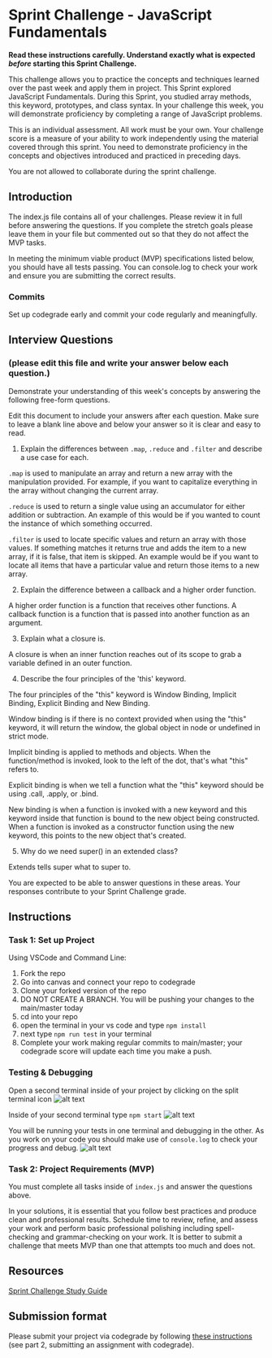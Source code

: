 # Sprint Challenge - JavaScript Fundamentals

**Read these instructions carefully. Understand exactly what is expected _before_ starting this Sprint Challenge.**

This challenge allows you to practice the concepts and techniques learned over the past week and apply them in project. This Sprint explored JavaScript Fundamentals. During this Sprint, you studied array methods, this keyword, prototypes, and class syntax. In your challenge this week, you will demonstrate proficiency by completing a range of JavaScript problems.

This is an individual assessment. All work must be your own. Your challenge score is a measure of your ability to work independently using the material covered through this sprint. You need to demonstrate proficiency in the concepts and objectives introduced and practiced in preceding days.

You are not allowed to collaborate during the sprint challenge. 

## Introduction

The index.js file contains all of your challenges. Please review it in full before answering the questions. If you complete the stretch goals please leave them in your file but commented out so that they do not affect the MVP tasks. 

In meeting the minimum viable product (MVP) specifications listed below, you should have all tests passing. You can console.log to check your work and ensure you are submitting the correct results. 

### Commits

Set up codegrade early and commit your code regularly and meaningfully. 

## Interview Questions
### (please edit this file and write your answer below each question.)
Demonstrate your understanding of this week's concepts by answering the following free-form questions.

Edit this document to include your answers after each question. Make sure to leave a blank line above and below your answer so it is clear and easy to read.

1. Explain the differences between `.map`, `.reduce` and `.filter` and describe a use case for each. 

`.map` is used to manipulate an array and return a new array with the manipulation provided. For example, if you want to capitalize everything in the array without changing the current array.

`.reduce` is used to return a single value using an accumulator for either addition or subtraction. An example of this would be if you wanted to count the instance of which something occurred.

`.filter` is used to locate specific values and return an array with those values. If something matches it returns true and adds the item to a new array, if it is false, that item is skipped. An example would be if you want to locate all items that have a particular value and return those items to a new array.

2. Explain the difference between a callback and a higher order function.

A higher order function is a function that receives other functions. A callback function is a function that is passed into another function as an argument.

3. Explain what a closure is.

A closure is when an inner function reaches out of its scope to grab a variable defined in an outer function. 

4. Describe the four principles of the 'this' keyword.

The four principles of the "this" keyword is Window Binding, Implicit Binding, Explicit Binding and New Binding. 

Window binding is if there is no context provided when using the "this" keyword, it will return the window, the global object in node or undefined in strict mode.

Implicit binding is applied to methods and objects. When the function/method is invoked, look to the left of the dot, that's what "this" refers to.

Explicit binding is when we tell a function what the "this" keyword should be using .call, .apply, or .bind.

New binding is when a function is invoked with a new keyword and this keyword inside that function is bound to the new object being constructed. When a function is invoked as a constructor function using the new keyword, this points to the new object that's created. 

5. Why do we need super() in an extended class?

Extends tells super what to super to. 

You are expected to be able to answer questions in these areas. Your responses contribute to your Sprint Challenge grade. 

## Instructions

### Task 1: Set up Project

Using VSCode and Command Line:


1. Fork the repo
2. Go into canvas and connect your repo to codegrade
3. Clone your forked version of the repo
4. DO NOT CREATE A BRANCH. You will be pushing your changes to the main/master today
5. cd into your repo
6. open the terminal in your vs code and type `npm install`
7. next type `npm run test` in your terminal
8. Complete your work making regular commits to main/master; your codegrade score will update each time you make a push.


### Testing & Debugging

Open a second terminal inside of your project by clicking on the split terminal icon
![alt text](assets/split_terminal.png "Split Terminal")

Inside of your second terminal type `npm start` 
![alt text](assets/npm_start.png "type npm start")

You will be running your tests in one terminal and debugging in the other. As you work on your code you should make use of `console.log` to check your progress and debug.
![alt text](assets/tests_debug_terminal_final.png "your terminal should look like this")

### Task 2: Project Requirements (MVP)

You must complete all tasks inside of `index.js` and answer the questions above.

In your solutions, it is essential that you follow best practices and produce clean and professional results. Schedule time to review, refine, and assess your work and perform basic professional polishing including spell-checking and grammar-checking on your work. It is better to submit a challenge that meets MVP than one that attempts too much and does not.

## Resources
 
 [Sprint Challenge Study Guide](https://www.notion.so/bloomtech/Unit-1-Sprint-3-Study-Guide-033a9a00659a4ef98c12eb97e49a6110)

## Submission format

Please submit your project via codegrade by following [these instructions](https://bloomtech.notion.site/bloomtech/BloomTech-Git-Flow-Step-by-step-269f68ae3bf64eb689a8328715a179f9) (see part 2, submitting an assignment with codegrade).
